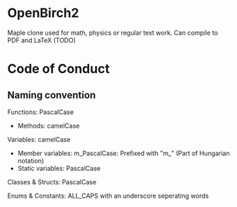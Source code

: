 # OpenBirch2
Maple clone used for math, physics or regular text work.
Can compile to PDF and LaTeX (TODO)

# Code of Conduct

## Naming convention
Functions: PascalCase
* Methods: camelCase

Variables: camelCase
* Member variables: m_PascalCase: Prefixed with "m_" (Part of Hungarian notation)
* Static variables: PascalCase

Classes & Structs: PascalCase

Enums & Constants: ALL_CAPS with an underscore seperating words

